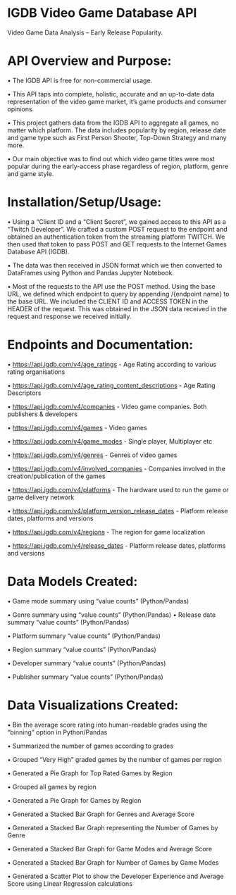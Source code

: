 # IGDB Video Game Database API
Video Game Data Analysis – Early Release Popularity.
# API Overview and Purpose:
•	The IGDB API is free for non-commercial usage.

•	This API taps into complete, holistic, accurate and an up-to-date data representation of the video game market, it’s game products and consumer opinions.

•	This project gathers data from the IGDB API to aggregate all games, no matter which platform.   The data includes popularity by region, release date and game type such as First Person Shooter, Top-Down Strategy and many more.

•	Our main objective was to find out which video game titles were most popular during the early-access phase regardless of region, platform, genre and game style.


# Installation/Setup/Usage:

•	Using a “Client ID and a “Client Secret”, we gained access to this API as a “Twitch Developer”. We crafted a custom POST request to the endpoint and obtained an authentication token from the streaming platform TWITCH.  We then used that token to pass POST and GET requests to the Internet Games Database API (IGDB).

•	The data was then received in JSON format which we then converted to DataFrames using Python and Pandas Jupyter Notebook.

•	Most of the requests to the API use the POST method.  Using the base URL, we defined which endpoint to query by appending /{endpoint name} to the base URL.  We included the CLIENT ID and ACCESS TOKEN in the HEADER of the request.  This was obtained in the JSON data received in the request and response we received initially.


# Endpoints and Documentation:

•	https://api.igdb.com/v4/age_ratings - Age Rating according to various rating organisations

•	https://api.igdb.com/v4/age_rating_content_descriptions - Age Rating Descriptors

•	https://api.igdb.com/v4/companies - Video game companies. Both publishers & developers

•	https://api.igdb.com/v4/games - Video games

•	https://api.igdb.com/v4/game_modes - Single player, Multiplayer etc

•	https://api.igdb.com/v4/genres - Genres of video games

•	https://api.igdb.com/v4/involved_companies - Companies involved in the creation/publication of the games

•	https://api.igdb.com/v4/platforms - The hardware used to run the game or game delivery network

•	https://api.igdb.com/v4/platform_version_release_dates - Platform release dates, platforms and versions

•	https://api.igdb.com/v4/regions - The region for game localization

•	https://api.igdb.com/v4/release_dates - Platform release dates, platforms and versions


# Data Models Created:

•	Game mode summary using “value counts” (Python/Pandas)

•	Genre summary using “value counts” (Python/Pandas)
•	Release date summary “value counts” (Python/Pandas)

•	Platform summary “value counts” (Python/Pandas)

•	Region summary “value counts” (Python/Pandas)

•	Developer summary “value counts” (Python/Pandas)

•	Publisher summary “value counts” (Python/Pandas)


# Data Visualizations Created:

•	Bin the average score rating into human-readable grades using the “binning” option in Python/Pandas

•	Summarized the number of games according to grades

•	Grouped “Very High” graded games by the number of games per region

•	Generated a Pie Graph for Top Rated Games by Region

•	Grouped all games by region

•	Generated a Pie Graph for Games by Region

•	Generated a Stacked Bar Graph for Genres and Average Score

•	Generated a Stacked Bar Graph representing the Number of Games by Genre

•	Generated a Stacked Bar Graph for Game Modes and Average Score

•	Generated a Stacked Bar Graph for Number of Games by Game Modes

•	Generated a Scatter Plot to show the Developer Experience and Average Score using Linear Regression calculations
